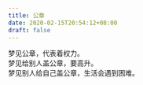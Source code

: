 ```yaml
---
title: 公章
date: 2020-02-15T20:54:12+08:00
draft: false
---
```


梦见公章，代表着权力。<br>
梦见给别人盖公章，要高升。<br>
梦见别人给自己盖公章，生活会遇到困难。<br>
